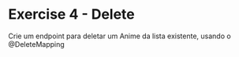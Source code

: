# Exercise 4 - Delete

Crie um endpoint para deletar um Anime da lista existente, usando o @DeleteMapping